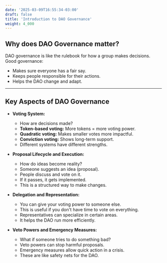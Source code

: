 ```yaml
---
date: '2025-03-09T16:55:34-03:00'
draft: false
title: 'Introduction to DAO Governance'
weight: 4_000
---
```


## Why does DAO Governance matter?

DAO governance is like the rulebook for how a group makes decisions. Good governance:

* Makes sure everyone has a fair say.
* Keeps people responsible for their actions.
* Helps the DAO change and adapt.

---

## Key Aspects of DAO Governance

* **Voting System:**
    * How are decisions made?
    * **Token-based voting:** More tokens = more voting power.
    * **Quadratic voting:** Makes smaller votes more impactful.
    * **Conviction voting:** Shows long-term support.
    * Different systems have different strengths.

* **Proposal Lifecycle and Execution:**
    * How do ideas become reality?
    * Someone suggests an idea (proposal).
    * People discuss and vote on it.
    * If it passes, it gets implemented.
    * This is a structured way to make changes.

* **Delegation and Representation:**
    * You can give your voting power to someone else.
    * This is useful if you don't have time to vote on everything.
    * Representatives can specialize in certain areas.
    * It helps the DAO run more efficiently.

* **Veto Powers and Emergency Measures:**
    * What if someone tries to do something bad?
    * Veto powers can stop harmful proposals.
    * Emergency measures allow quick action in a crisis.
    * These are like safety nets for the DAO.

